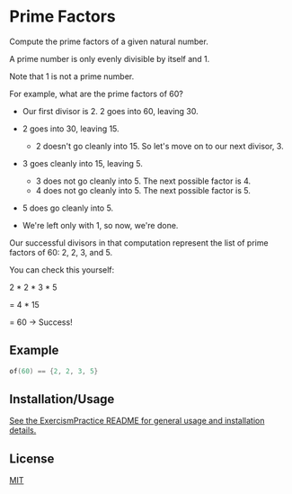 # Prime Factors

Compute the prime factors of a given natural number.

A prime number is only evenly divisible by itself and 1.

Note that 1 is not a prime number.

For example, what are the prime factors of 60?

* Our first divisor is 2. 2 goes into 60, leaving 30.
* 2 goes into 30, leaving 15.
  * 2 doesn't go cleanly into 15. So let's move on to our next divisor, 3.

* 3 goes cleanly into 15, leaving 5.
  * 3 does not go cleanly into 5. The next possible factor is 4.
  * 4 does not go cleanly into 5. The next possible factor is 5.

* 5 does go cleanly into 5.

* We're left only with 1, so now, we're done.

Our successful divisors in that computation represent the list of prime factors of 60: 2, 2, 3, and 5.

You can check this yourself:

2 \* 2 \* 3 \* 5

= 4 \* 15

= 60 -> Success!

## Example

```cpp
of(60) == {2, 2, 3, 5}
```

## Installation/Usage

[See the ExercismPractice README for general usage and installation details.](https://github.com/Lignite17/ExercismPractice/blob/main/README.md)

## License
[MIT](https://choosealicense.com/licenses/mit/)

